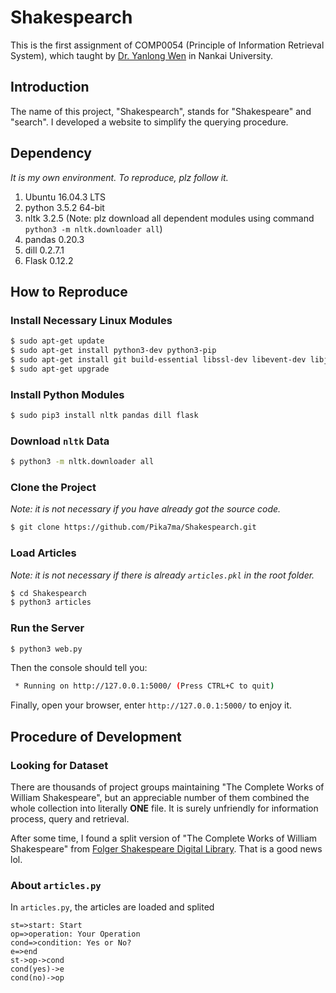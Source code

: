 # Shakespearch

This is the first assignment of COMP0054 (Principle of Information Retrieval System), which taught by [Dr. Yanlong Wen](http://cc.nankai.edu.cn/Teachers/Introduce.aspx?TID=wenyl) in Nankai University.

## Introduction

The name of this project, "Shakespearch", stands for "Shakespeare" and "search". I developed a website to simplify the querying procedure.

## Dependency

*It is my own environment. To reproduce, plz follow it.*

1. Ubuntu 16.04.3 LTS
2. python 3.5.2 64-bit
3. nltk 3.2.5 (Note: plz download all dependent modules using command `python3 -m nltk.downloader all`)
4. pandas 0.20.3
5. dill 0.2.7.1
6. Flask 0.12.2

## How to Reproduce

### Install Necessary Linux Modules

```bash
$ sudo apt-get update
$ sudo apt-get install python3-dev python3-pip
$ sudo apt-get install git build-essential libssl-dev libevent-dev libjpeg-dev libxml2-dev libxslt-dev
$ sudo apt-get upgrade
```

### Install Python Modules

```bash
$ sudo pip3 install nltk pandas dill flask
```

### Download `nltk` Data

```bash
$ python3 -m nltk.downloader all
```

### Clone the Project

*Note: it is not necessary if you have already got the source code.*

```bash
$ git clone https://github.com/Pika7ma/Shakespearch.git
```

### Load Articles

*Note: it is not necessary if there is already `articles.pkl` in the root folder.*

```bash
$ cd Shakespearch
$ python3 articles
```

### Run the Server

```bash
$ python3 web.py
```

Then the console should tell you:

```bash
 * Running on http://127.0.0.1:5000/ (Press CTRL+C to quit)
```

Finally, open your browser, enter `http://127.0.0.1:5000/` to enjoy it.

## Procedure of Development

### Looking for Dataset

There are thousands of project groups maintaining "The Complete Works of William Shakespeare", but an appreciable number of them combined the whole collection into literally **ONE** file. It is surely unfriendly for information process, query and retrieval.

After some time, I found a split version of "The Complete Works of William Shakespeare" from [Folger Shakespeare Digital Library](http://www.folgerdigitaltexts.org/download/). That is a good news lol.

### About `articles.py`

In `articles.py`, the articles are loaded and splited

```flow
st=>start: Start
op=>operation: Your Operation
cond=>condition: Yes or No?
e=>end
st->op->cond
cond(yes)->e
cond(no)->op
```

